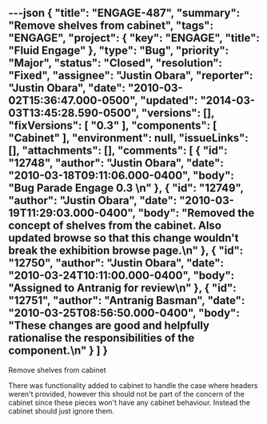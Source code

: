 ---json
{
  "title": "ENGAGE-487",
  "summary": "Remove shelves from cabinet",
  "tags": "ENGAGE",
  "project": {
    "key": "ENGAGE",
    "title": "Fluid Engage"
  },
  "type": "Bug",
  "priority": "Major",
  "status": "Closed",
  "resolution": "Fixed",
  "assignee": "Justin Obara",
  "reporter": "Justin Obara",
  "date": "2010-03-02T15:36:47.000-0500",
  "updated": "2014-03-03T13:45:28.590-0500",
  "versions": [],
  "fixVersions": [
    "0.3"
  ],
  "components": [
    "Cabinet"
  ],
  "environment": null,
  "issueLinks": [],
  "attachments": [],
  "comments": [
    {
      "id": "12748",
      "author": "Justin Obara",
      "date": "2010-03-18T09:11:06.000-0400",
      "body": "Bug Parade Engage 0.3&#x20;\n"
    },
    {
      "id": "12749",
      "author": "Justin Obara",
      "date": "2010-03-19T11:29:03.000-0400",
      "body": "Removed the concept of shelves from the cabinet. Also updated browse so that this change wouldn't break the exhibition browse page.\n"
    },
    {
      "id": "12750",
      "author": "Justin Obara",
      "date": "2010-03-24T10:11:00.000-0400",
      "body": "Assigned to Antranig for review\n"
    },
    {
      "id": "12751",
      "author": "Antranig Basman",
      "date": "2010-03-25T08:56:50.000-0400",
      "body": "These changes are good and helpfully rationalise the responsibilities of the component.\n"
    }
  ]
}
---
Remove shelves from cabinet

There was functionality added to cabinet to handle the case where headers weren't provided, however this should not be part of the concern of the cabinet since these pieces won't have any cabinet behaviour. Instead the cabinet should just ignore them.

        